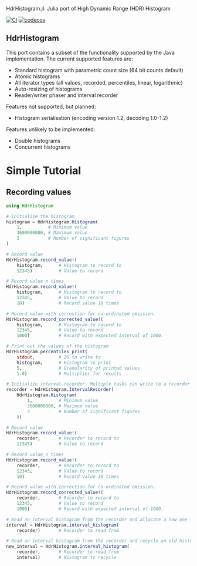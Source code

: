 HdrHistogram.jl: Julia port of High Dynamic Range (HDR) Histogram

[![CI](https://github.com/New-Earth-Lab/HdrHistogram.jl/actions/workflows/ci.yml/badge.svg)](https://github.com/New-Earth-Lab/HdrHistogram.jl/actions/workflows/ci.yml)
[![codecov](https://codecov.io/gh/New-Earth-Lab/HdrHistogram.jl/branch/main/graph/badge.svg)](https://codecov.io/gh/New-Earth-Lab/HdrHistogram.jl)

HdrHistogram
----------------------------------------------

This port contains a subset of the functionality supported by the Java
implementation.  The current supported features are:

* Standard histogram with parametric count size (64 bit counts default)
* Atomic histograms
* All iterator types (all values, recorded, percentiles, linear, logarithmic)
* Auto-resizing of histograms
* Reader/writer phaser and interval recorder

Features not supported, but planned:

* Histogram serialisation (encoding version 1.2, decoding 1.0-1.2)

Features unlikely to be implemented:

* Double histograms
* Concurrent histograms

# Simple Tutorial

## Recording values

```Julia
using HdrHistogram

# Initialize the histogram
histogram = HdrHistogram.Histogram(
    1,          # Minimum value
    3600000000, # Maximum value
    3           # Number of significant figures
)

# Record value
HdrHistogram.record_value!(
    histogram,      # Histogram to record to
    12345)          # Value to record

# Record value n times
HdrHistogram.record_value!(
    histogram,      # Histogram to record to
    12345,          # Value to record
    10)             # Record value 10 times

# Record value with correction for co-ordinated omission.
HdrHistogram.record_corrected_value!(
    histogram,      # Histogram to record to
    12345,          # Value to record
    1000)           # Record with expected interval of 1000.

# Print out the values of the histogram
HdrHistogram.percentiles_print(
    stdout,         # IO to write to
    histogram,      # Histogram to print
    5,              # Granularity of printed values
    1.0)            # Multiplier for results

# Initialize interval recorder. Multiple tasks can write to a recorder at the same time
recorder = HdrHistogram.IntervalRecorder(
    HdrHistogram.Histogram(
        1,          # Minimum value
        3600000000, # Maximum value
        3           # Number of significant figures
    ))

# Record value
HdrHistogram.record_value!(
    recorder,       # Recorder to record to
    12345)          # Value to record

# Record value n times
HdrHistogram.record_value!(
    recorder,       # Recorder to record to
    12345,          # Value to record
    10)             # Record value 10 times

# Record value with correction for co-ordinated omission.
HdrHistogram.record_corrected_value!(
    recorder,       # Recorder to record to
    12345,          # Value to record
    1000)           # Record with expected interval of 1000.

# Read an interval histogram from the recorder and allocate a new one for recording
interval = HdrHistogram.interval_histogram(
    recorder)       # Recorder to read from

# Read an interval histogram from the recorder and recycle an old histogram for recording 
new_interval = HdrHistogram.interval_histogram(
    recorder,       # Recorder to read from 
    interval)       # Histogram to recycle    
```